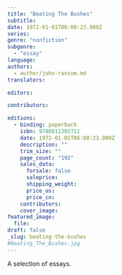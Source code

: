 ```yaml
---
title: "Beating The Bushes"
subtitle:
date: 1972-01-01T06:00:23.000Z
series:
genre: "nonfiction"
subgenre:
  - "essay"
language:
authors:
  - author/john-ransom.md
translators:

editors:

contributors:

editions:
  - binding: paperback
    isbn: 9780811201711
    date: 1972-01-01T06:00:23.000Z
    description: ""
    trim_size: ""
    page_count: "192"
    sales_data:
      forsale: false
      saleprice:
      shipping_weight:
      price_us:
      price_cn:
    contributors:
    cover_image:
featured_image:
  file:
draft: false
_slug: beating-the-bushes
#Beating_The_Bushes.jpg
---
```


A selection of essays.
